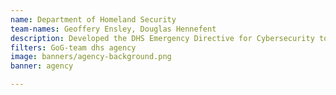 ```yaml
---
name: Department of Homeland Security
team-names: Geoffery Ensley, Douglas Hennefent
description: Developed the DHS Emergency Directive for Cybersecurity to better protect citizens when they interact with government services over the internet.
filters: GoG-team dhs agency
image: banners/agency-background.png
banner: agency

---
```

